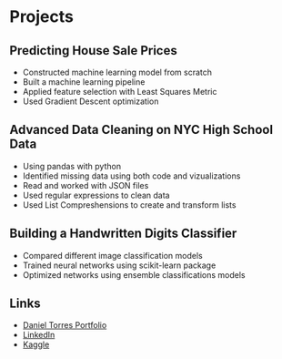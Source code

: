 
# Projects
## Predicting House Sale Prices
* Constructed machine learning model from scratch
* Built a machine learning pipeline
* Applied feature selection with Least Squares Metric
* Used Gradient Descent optimization

## Advanced Data Cleaning on NYC High School Data
* Using pandas with python
* Identified missing data using both code and vizualizations
* Read and worked with JSON files
* Used regular expressions to clean data 
* Used List Compreshensions to create and transform lists

## Building a Handwritten Digits Classifier
* Compared different image classification models
* Trained neural networks using scikit-learn package
* Optimized networks using ensemble classifications models

## Links
* [Daniel Torres Portfolio](https://danieltorres.tech)
* [LinkedIn](https://www.linkedin.com/in/danielrichardtorres/)
* [Kaggle](https://www.kaggle.com/danielrtorres)
